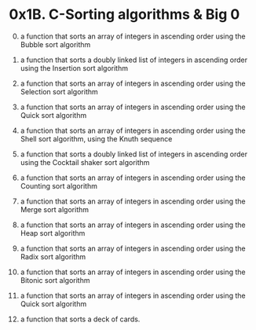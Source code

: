 # 0x1B. C-Sorting algorithms & Big 0

0. a function that sorts an array of integers in ascending order using the
   Bubble sort algorithm

1. a function that sorts a doubly linked list of integers in ascending
   order using the Insertion sort algorithm

2. a function that sorts an array of integers in ascending order using
   the Selection sort algorithm

3. a function that sorts an array of integers in ascending order using the
   Quick sort algorithm

4. a function that sorts an array of integers in ascending order using the
   Shell sort algorithm, using the Knuth sequence

5. a function that sorts a doubly linked list of integers in ascending order
   using the Cocktail shaker sort algorithm

6. a function that sorts an array of integers in ascending order using the
   Counting sort algorithm

7. a function that sorts an array of integers in ascending order using the
   Merge sort algorithm

8. a function that sorts an array of integers in ascending order using the
   Heap sort algorithm

9. a function that sorts an array of integers in ascending order using
   the Radix sort algorithm

10. a function that sorts an array of integers in ascending order using the
    Bitonic sort algorithm

11.  a function that sorts an array of integers in ascending order using the
     Quick sort algorithm

12. a function that sorts a deck of cards.

